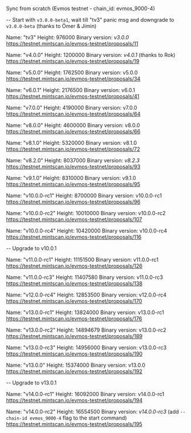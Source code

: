 Sync from scratch (Evmos testnet - chain_id: evmos_9000-4)

-- Start with `v3.0.0-beta1`, wait till "tv3" panic msg and downgrade to `v3.0.0-beta` (thanks to Ömer & Jimin)

Name: "tv3"
Height: 976000
Binary version: *v3.0.0*
https://testnet.mintscan.io/evmos-testnet/proposals/11

Name: "v4.0.0"
Height: 1200000
Binary version: *v4.0.1* (thanks to Rok)
https://testnet.mintscan.io/evmos-testnet/proposals/19

Name: "v5.0.0"
Height: 1762500
Binary version: v5.0.0
https://testnet.mintscan.io/evmos-testnet/proposals/34

Name: "v6.0.1"
Height: 2176500
Binary version: v6.0.1
https://testnet.mintscan.io/evmos-testnet/proposals/41

Name: "v7.0.0"
Height: 4190000
Binary version: v7.0.0
https://testnet.mintscan.io/evmos-testnet/proposals/64

Name: "v8.0.0"
Height: 4600000
Binary version: v8.0.0
https://testnet.mintscan.io/evmos-testnet/proposals/66

Name: "v8.1.0"
Height: 5320000
Binary version: v8.1.0
https://testnet.mintscan.io/evmos-testnet/proposals/72

Name: "v8.2.0"
Height: 8037000
Binary version: *v8.2.3*
https://testnet.mintscan.io/evmos-testnet/proposals/93

Name: "v9.1.0"
Height: 8310000
Binary version: v9.1.0
https://testnet.mintscan.io/evmos-testnet/proposals/95

Name: "v10.0.0-rc1"
Height: 8700000
Binary version: v10.0.0-rc1
https://testnet.mintscan.io/evmos-testnet/proposals/96

Name: "v10.0.0-rc2"
Height: 10010000
Binary version: v10.0.0-rc2
https://testnet.mintscan.io/evmos-testnet/proposals/107

Name: "v10.0.0-rc4"
Height: 10420000
Binary version: v10.0.0-rc4
https://testnet.mintscan.io/evmos-testnet/proposals/116

-- Upgrade to v10.0.1

Name: "v11.0.0-rc1"
Height: 11151500
Binary version: v11.0.0-rc1
https://testnet.mintscan.io/evmos-testnet/proposals/126

Name: "v11.0.0-rc3"
Height: 11407580
Binary version: v11.0.0-rc3
https://testnet.mintscan.io/evmos-testnet/proposals/138

Name: "v12.0.0-rc4"
Height: 12853500
Binary version: v12.0.0-rc4
https://testnet.mintscan.io/evmos-testnet/proposals/170

Name: "v13.0.0-rc1"
Height: 13824000
Binary version: v13.0.0-rc1
https://testnet.mintscan.io/evmos-testnet/proposals/176

Name: "v13.0.0-rc2"
Height: 14894679
Binary version: v13.0.0-rc2
https://testnet.mintscan.io/evmos-testnet/proposals/189

Name: "v13.0.0-rc3"
Height: 14956000
Binary version: v13.0.0-rc3
https://testnet.mintscan.io/evmos-testnet/proposals/190

Name: "v13.0.0"
Height: 15374000
Binary version: v13.0.0
https://testnet.mintscan.io/evmos-testnet/proposals/192

-- Upgrade to v13.0.1

Name: "v14.0.0-rc1"
Height: 16092000
Binary version: v14.0.0-rc1
https://testnet.mintscan.io/evmos-testnet/proposals/194

Name: "v14.0.0-rc2"
Height: 16554500
Binary version: *v14.0.0-rc3* (add `--chain-id evmos_9000-4` flag to the start command)
https://testnet.mintscan.io/evmos-testnet/proposals/195
